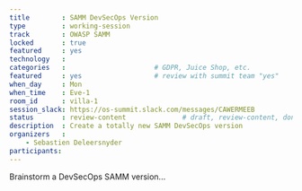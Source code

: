 ```yaml
---
title        : SAMM DevSecOps Version
type         : working-session
track        : OWASP SAMM
locked       : true
featured     : yes
technology   :
categories   :                      # GDPR, Juice Shop, etc.
featured     : yes                  # review with summit team "yes"
when_day     : Mon
when_time    : Eve-1
room_id      : villa-1
session_slack: https://os-summit.slack.com/messages/CAWERMEEB
status       : review-content              # draft, review-content, done
description  : Create a totally new SAMM DevSecOps version
organizers   :
    - Sebastien Deleersnyder
participants:    
---
```


Brainstorm a DevSecOps SAMM version...
